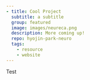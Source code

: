 ```yaml
---
- title: Cool Project
  subtitle: a subtitle
  group: featured
  image: images/neureca.png
  description: More coming up!
  repo: hyojin-park-neuro
  tags:
    - resource
    - website
---
```


Test
